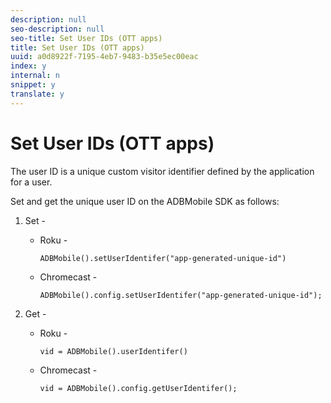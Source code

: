 ```yaml
---
description: null
seo-description: null
seo-title: Set User IDs (OTT apps)
title: Set User IDs (OTT apps)
uuid: a0d8922f-7195-4eb7-9483-b35e5ec00eac
index: y
internal: n
snippet: y
translate: y
---
```


# Set User IDs (OTT apps)

The user ID is a unique custom visitor identifier defined by the application for a user.

Set and get the unique user ID on the ADBMobile SDK as follows:


1. Set - 
    * Roku -     
      ```
      ADBMobile().setUserIdentifer("app-generated-unique-id")
      ```

    * Chromecast -     
      ```
      ADBMobile().config.setUserIdentifer("app-generated-unique-id");
      ```


1. Get - 
    * Roku -     
      ```
      vid = ADBMobile().userIdentifer()
      ```

    * Chromecast -     
      ```
      vid = ADBMobile().config.getUserIdentifer();
      ```



